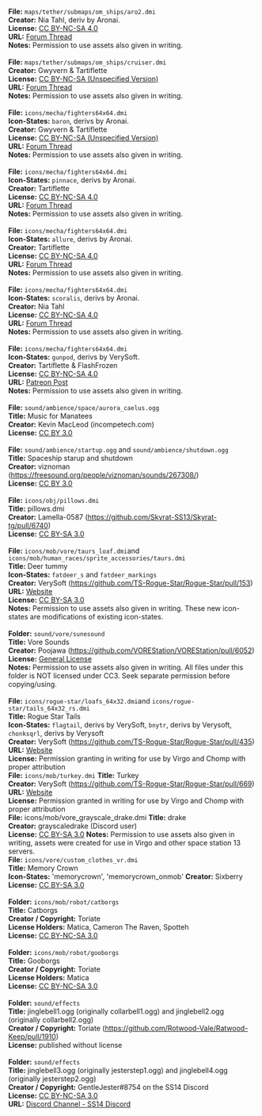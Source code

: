 **File:** `maps/tether/submaps/om_ships/aro2.dmi`<br>
**Creator:** Nia Tahl, deriv by Aronai.<br>
**License:** [CC BY-NC-SA 4.0](https://creativecommons.org/licenses/by-nc-sa/4.0/)<br>
**URL:** [Forum Thread](http://fractalsoftworks.com/forum/index.php?topic=14935.0)<br>
**Notes:** Permission to use assets also given in writing.<br>
<br>
**File:** `maps/tether/submaps/om_ships/cruiser.dmi`<br>
**Creator:** Gwyvern & Tartiflette<br>
**License:** [CC BY-NC-SA (Unspecified Version)](https://creativecommons.org/licenses/by-nc-sa/4.0/)<br>
**URL:** [Forum Thread](http://fractalsoftworks.com/forum/index.php?topic=13667.0)<br>
**Notes:** Permission to use assets also given in writing.<br>
<br>
**File:** `icons/mecha/fighters64x64.dmi`<br>
**Icon-States:** `baron`, derivs by Aronai.<br>
**Creator:** Gwyvern & Tartiflette<br>
**License:** [CC BY-NC-SA (Unspecified Version)](https://creativecommons.org/licenses/by-nc-sa/4.0/)<br>
**URL:** [Forum Thread](http://fractalsoftworks.com/forum/index.php?topic=13667.0)<br>
**Notes:** Permission to use assets also given in writing.<br>
<br>
**File:** `icons/mecha/fighters64x64.dmi`<br>
**Icon-States:** `pinnace`, derivs by Aronai.<br>
**Creator:** Tartiflette<br>
**License:** [CC BY-NC-SA 4.0](https://creativecommons.org/licenses/by-nc-sa/4.0/)<br>
**URL:** [Forum Thread](http://fractalsoftworks.com/forum/index.php?topic=17856.0)<br>
**Notes:** Permission to use assets also given in writing.<br>
<br>
**File:** `icons/mecha/fighters64x64.dmi`<br>
**Icon-States:** `allure`, derivs by Aronai.<br>
**Creator:** Tartiflette<br>
**License:** [CC BY-NC-SA 4.0](https://creativecommons.org/licenses/by-nc-sa/4.0/)<br>
**URL:** [Forum Thread](http://fractalsoftworks.com/forum/index.php?topic=11646.0)<br>
**Notes:** Permission to use assets also given in writing.<br>
<br>
**File:** `icons/mecha/fighters64x64.dmi`<br>
**Icon-States:** `scoralis`, derivs by Aronai.<br>
**Creator:** Nia Tahl<br>
**License:** [CC BY-NC-SA 4.0](https://creativecommons.org/licenses/by-nc-sa/4.0/)<br>
**URL:** [Forum Thread](http://fractalsoftworks.com/forum/index.php?topic=14935.0)<br>
**Notes:** Permission to use assets also given in writing.<br>
<br>
**File:** `icons/mecha/fighters64x64.dmi`<br>
**Icon-States:** `gunpod`, derivs by VerySoft.<br>
**Creator:** Tartiflette & FlashFrozen<br>
**License:** [CC BY-NC-SA 4.0](https://creativecommons.org/licenses/by-nc-sa/4.0/)<br>
**URL:** [Patreon Post](https://www.patreon.com/posts/diable-avionics-44573931)<br>
**Notes:** Permission to use assets also given in writing.<br>
<br>
**File:** `sound/ambience/space/aurora_caelus.ogg`<br>
**Title:** Music for Manatees<br>
**Creator:** Kevin MacLeod (incompetech.com)<br>
**License:** [CC BY 3.0](http://creativecommons.org/licenses/by/3.0/)<br>
<br>
**File:** `sound/ambience/startup.ogg` and `sound/ambience/shutdown.ogg`<br>
**Title:** Spaceship starup and shutdown<br>
**Creator:** viznoman (https://freesound.org/people/viznoman/sounds/267308/)<br>
**License:** [CC BY 3.0](http://creativecommons.org/licenses/by/3.0/)<br>
<br>
**File:** `icons/obj/pillows.dmi`<br>
**Title:** pillows.dmi<br>
**Creator:** Lamella-0587 (https://github.com/Skyrat-SS13/Skyrat-tg/pull/6740)<br>
**License:** [CC BY-SA 3.0](https://creativecommons.org/licenses/by-sa/3.0/)<br>
<br>
**File:** `icons/mob/vore/taurs_loaf.dmi`and `icons/mob/human_races/sprite_accessories/taurs.dmi`<br>
**Title:** Deer tummy<br>
**Icon-States:** `fatdeer_s` and `fatdeer_markings`<br>
**Creator:** VerySoft (https://github.com/TS-Rogue-Star/Rogue-Star/pull/153)<br>
**URL:** [Website](https://rogue-star.net/)<br>
**License:** [CC BY-SA 3.0](https://creativecommons.org/licenses/by-sa/3.0/)<br>
**Notes:** Permission to use assets also given in writing. These new icon-states are modifications of existing icon-states.<br>
<br>
**Folder:** `sound/vore/sunesound`<br>
**Title:** Vore Sounds<br>
**Creator:** Poojawa (https://github.com/VOREStation/VOREStation/pull/6052)<br>
**License:** [General License](sound/vore/sunesound/LICENSE.txt)<br>
**Notes:** Permission to use assets also given in writing. All files under this folder is NOT licensed under CC3. Seek separate permission before copying/using.<br>
<br>
**File:** `icons/rogue-star/loafs_64x32.dmi`and `icons/rogue-star/tails_64x32_rs.dmi`<br>
**Title:** Rogue Star Tails<br>
**Icon-States:** `flagtail`, derivs by VerySoft, `bnytr`, derivs by Verysoft, `chonksqrl`, derivs by Verysoft<br>
**Creator:** VerySoft (https://github.com/TS-Rogue-Star/Rogue-Star/pull/435)<br>
**URL:** [Website](https://rogue-star.net/)<br>
**License:** Permission granting in writing for use by Virgo and Chomp with proper attribution
<br>
**File:** `icons/mob/turkey.dmi`
**Title:** Turkey<br>
**Creator:** VerySoft (https://github.com/TS-Rogue-Star/Rogue-Star/pull/669)<br>
**URL:** [Website](https://rogue-star.net/)<br>
**License:** Permission granted in writing for use by Virgo and Chomp with proper attribution
<br>
**File:** icons/mob/vore_grayscale_drake.dmi
**Title:** drake<br>
**Creator:** grayscaledrake (Discord user)<br>
**License:** [CC BY-SA 3.0](https://creativecommons.org/licenses/by-sa/3.0/)
**Notes:** Permission to use assets also given in writing, assets were created for use in Virgo and other space station 13 servers.
<br>
**File:** `icons/vore/custom_clothes_vr.dmi`<br>
**Title:** Memory Crown<br>
**Icon-States:** 'memorycrown', 'memorycrown_onmob'
**Creator:** Sixberry<br>
**License:** [CC BY-SA 3.0](https://creativecommons.org/licenses/by-sa/3.0/)<br>
<br>
**Folder:** `icons/mob/robot/catborgs`<br>
**Title:** Catborgs<br>
**Creator / Copyright:** Toriate<br>
**License Holders:** Matica, Cameron The Raven, Spotteh<br>
**License:** [CC BY-NC-SA 3.0](https://creativecommons.org/licenses/by-nc-sa/3.0/)<br>
<br>
**Folder:** `icons/mob/robot/gooborgs`<br>
**Title:** Gooborgs<br>
**Creator / Copyright:** Toriate<br>
**License Holders:** Matica<br>
**License:** [CC BY-NC-SA 3.0](https://creativecommons.org/licenses/by-nc-sa/3.0/)<br>
<br>
**Folder:** `sound/effects`<br>
**Title:** jinglebell1.ogg (originally collarbell1.ogg) and jinglebell2.ogg (originally collarbell2.ogg)<br>
**Creator / Copyright:** Toriate (https://github.com/Rotwood-Vale/Ratwood-Keep/pull/1910)<br>
**License:** published without license<br>
<br>
**Folder:** `sound/effects`<br>
**Title:** jinglebell3.ogg (originally jesterstep1.ogg) and jinglebell4.ogg (originally jesterstep2.ogg)<br>
**Creator / Copyright:** GentleJester#8754 on the SS14 Discord<br>
**License:** [CC BY-NC-SA 3.0](https://creativecommons.org/licenses/by-nc-sa/3.0/)<br>
**URL:** [Discord Channel - SS14 Discord](https://discord.com/channels/310555209753690112/311537926376783886/1097222920813674527)<br>
